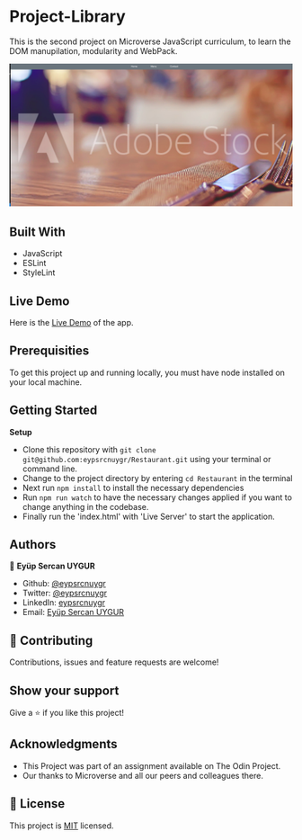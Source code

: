 # Project-Library

This is the second project on Microverse JavaScript curriculum, to learn the DOM manupilation, modularity and WebPack.

![screenshot](./dist/css/images/Screenshot1.png)<br>

## Built With

- JavaScript
- ESLint
- StyleLint

## Live Demo

Here is the [Live Demo](https://epic-wescoff-639037.netlify.app/) of the app.

## Prerequisities

To get this project up and running locally, you must have node installed on your local machine.

## Getting Started

**Setup**

- Clone this repository with ```git clone git@github.com:eypsrcnuygr/Restaurant.git``` using your terminal or command line.<br>
- Change to the project directory by entering ```cd Restaurant``` in the terminal<br>
- Next run ```npm install``` to install the necessary dependencies<br>
- Run ```npm run watch``` to have the necessary changes applied if you want to change anything in the codebase.
- Finally run the 'index.html' with 'Live Server' to start the application.<br>

## Authors

👤 **Eyüp Sercan UYGUR**

-   Github: [@eypsrcnuygr](https://github.com/eypsrcnuygr)
-   Twitter: [@eypsrcnuygr](https://twitter.com/eypsrcnuygr)
-   LinkedIn: [eypsrcnuygr](https://www.linkedin.com/in/eypsrcnuygr/)
-   Email: [Eyüp Sercan UYGUR](sercanuygur@gmail.com)


## 🤝 Contributing

Contributions, issues and feature requests are welcome!

## Show your support

Give a ⭐️ if you like this project!

## Acknowledgments

-   This Project was part of an assignment available on The Odin Project.
-   Our thanks to Microverse and all our peers and colleagues there.

## 📝 License

This project is [MIT](lic.url) licensed.
